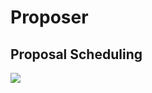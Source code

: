 # Proposer


## Proposal Scheduling
[proposal-scheduling]: #proposal-scheduling

![](res/proposal_fsm.png)
